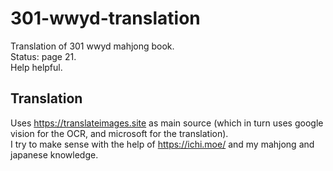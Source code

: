 # 301-wwyd-translation
Translation of 301 wwyd mahjong book.  
Status: page 21.  
Help helpful.
## Translation
Uses https://translateimages.site as main source (which in turn uses google vision for the OCR, and microsoft for the translation).  
I try to make sense with the help of https://ichi.moe/ and my mahjong and japanese knowledge.

